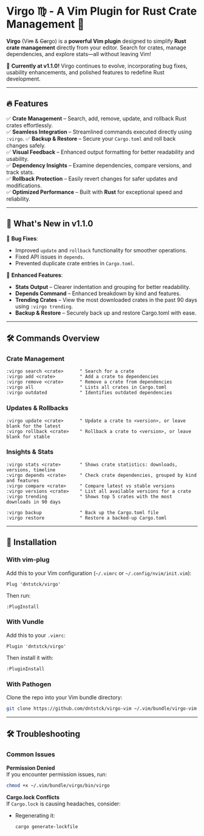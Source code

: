 # **Virgo ♍︎ - A Vim Plugin for Rust Crate Management 🦀**

**Virgo** (Vi~~m~~ & ~~Ca~~rgo) is a **powerful Vim plugin** designed to simplify **Rust crate management** directly from your editor. Search for crates, manage dependencies, and explore stats—all without leaving Vim!  

🚀 **Currently at v1.1.0!** Virgo continues to evolve, incorporating bug fixes, usability enhancements, and polished features to redefine Rust development.  

---

## 🔥 Features  
✅ **Crate Management** – Search, add, remove, update, and rollback Rust crates effortlessly.  
✅ **Seamless Integration** – Streamlined commands executed directly using `:virgo`.
✅ **Backup & Restore** – Secure your `Cargo.toml` and roll back changes safely.<br>
✅ **Visual Feedback** – Enhanced output formatting for better readability and usability.  
✅ **Dependency Insights** – Examine dependencies, compare versions, and track stats.  
✅ **Rollback Protection** – Easily revert changes for safer updates and modifications.  
✅ **Optimized Performance** – Built with **Rust** for exceptional speed and reliability.  

---

## 🚀 What's New in v1.1.0  

📌 **Bug Fixes**:  
- Improved `update` and `rollback` functionality for smoother operations.  
- Fixed API issues in `depends`.  
- Prevented duplicate crate entries in `Cargo.toml`.  

📌 **Enhanced Features**:  
- **Stats Output** – Clearer indentation and grouping for better readability.  
- **Depends Command** – Enhanced breakdown by kind and features.  
- **Trending Crates** – View the most downloaded crates in the past 90 days using `:virgo trending`.  
- **Backup & Restore** – Securely back up and restore Cargo.toml with ease.  

---

## 🛠️ Commands Overview  

### **Crate Management**  
```vim
:virgo search <crate>      " Search for a crate  
:virgo add <crate>         " Add a crate to dependencies  
:virgo remove <crate>      " Remove a crate from dependencies  
:virgo all                 " Lists all crates in Cargo.toml  
:virgo outdated            " Identifies outdated dependencies  
```

### **Updates & Rollbacks**  
```vim
:virgo update <crate>      " Update a crate to <version>, or leave blank for the latest  
:virgo rollback <crate>    " Rollback a crate to <version>, or leave blank for stable  
```

### **Insights & Stats**  
```vim
:virgo stats <crate>       " Shows crate statistics: downloads, versions, timeline  
:virgo depends <crate>     " Check crate dependencies, grouped by kind and features  
:virgo compare <crate>     " Compare latest vs stable versions  
:virgo versions <crate>    " List all available versions for a crate  
:virgo trending            " Shows top 5 crates with the most downloads in 90 days  
```

```vim
:virgo backup              " Back up the Cargo.toml file  
:virgo restore             " Restore a backed-up Cargo.toml  
```

---

## 🚀 Installation  

### **With vim-plug**  
Add this to your Vim configuration (`~/.vimrc` or `~/.config/nvim/init.vim`):  
```vim
Plug 'dntstck/virgo'
```
Then run:  
```vim
:PlugInstall
```

### **With Vundle**  
Add this to your `.vimrc`:  
```vim
Plugin 'dntstck/virgo'
```
Then install it with:  
```vim
:PluginInstall
```

### **With Pathogen**  
Clone the repo into your Vim bundle directory:  
```bash
git clone https://github.com/dntstck/virgo-vim ~/.vim/bundle/virgo-vim
```

---

## 🛠️ Troubleshooting  

### **Common Issues**  

**Permission Denied**  
If you encounter permission issues, run:  
```bash
chmod +x ~/.vim/bundle/virgo/bin/virgo
```

**Cargo.lock Conflicts**  
If `Cargo.lock` is causing headaches, consider:
- Regenerating it:  
  ```bash
  cargo generate-lockfile
  ```

